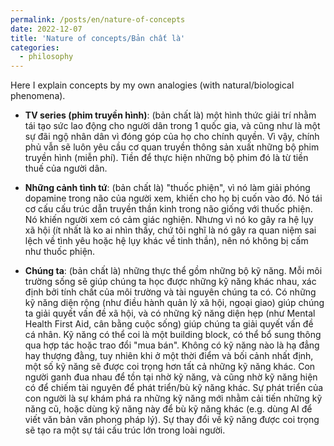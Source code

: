 ```yaml
---
permalink: /posts/en/nature-of-concepts
date: 2022-12-07
title: 'Nature of concepts/Bản chất là'
categories:
  - philosophy
---
```



Here I explain concepts by my own analogies (with natural/biological phenomena).
<!-- 
|Concept|My view|
|---|---|
|TV series (phim truyền hình)||
|Romantic scences||
-->

- **TV series (phim truyền hình)**: (bản chất là) một hình thức giải trí nhằm tái tạo sức lao động cho người dân trong 1 quốc gia, và cũng như là một sự đãi ngộ nhân dân vì đóng góp của họ cho chính quyền. Vì vậy, chính phủ vẫn sẽ luôn yêu cầu cơ quan truyền thông sản xuất những bộ phim truyền hình (miễn phí). Tiền để thực hiện những bộ phim đó là từ tiền thuế của người dân. <!-- Tôi băn khoăn về vai trò của phim truyền hình -->

- **Những cảnh tình tứ**: (bản chất là) "thuốc phiện", vì nó làm giải phóng dopamine trong não của người xem, khiến cho họ bị cuốn vào đó. Nó tái cơ cấu cấu trúc dẫn truyền thần kinh trong não giống với thuốc phiện. Nó khiến người xem có cảm giác nghiện. Nhưng vì nó ko gây ra hệ lụy xã hội (ít nhất là ko ai nhìn thấy, chứ tôi nghĩ là nó gây ra quan niệm sai lệch về tình yêu hoặc hệ lụy khác về tinh thần), nên nó không bị cấm như thuốc phiện.

- **Chúng ta**: (bản chất là) những thực thể gồm những bộ kỹ năng. Mỗi môi trường sống sẽ giúp chúng ta học được những kỹ năng khác nhau, xác định bởi tính chất của môi trường và tài nguyên chúng ta có. Có những kỹ năng diện rộng (như điều hành quản lý xã hội, ngoại giao) giúp chúng ta giải quyết vấn đề xã hội, và có những kỹ năng diện hẹp (như Mental Health First Aid, cân bằng cuộc sống) giúp chúng ta giải quyết vấn đề cá nhân. Kỹ năng có thể coi là một building block, có thể bổ sung thông qua hợp tác hoặc trao đổi "mua bán". Không có kỹ năng nào là hạ đẳng hay thượng đằng, tuy nhiên khi ở một thời điểm và bối cảnh nhất định, một số kỹ năng sẽ được coi trọng hơn tất cả những kỹ năng khác. Con người ganh đua nhau để tồn tại nhờ kỹ năng, và cũng nhờ kỹ năng hiện có để chiếm tài nguyên để phát triển/bù kỹ năng khác. Sự phát triển của con người là sự khám phá ra những kỹ năng mới nhằm cải tiến những kỹ năng cũ, hoặc dùng kỹ năng này để bù kỹ năng khác (e.g. dùng AI để viết văn bản văn phong pháp lý). Sự thay đổi về kỹ năng được coi trọng sẽ tạo ra một sự tái cấu trúc lớn trong loài người.
